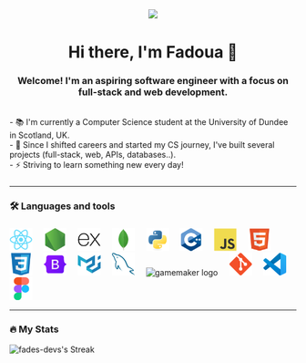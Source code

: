 <div align="center">
  <img height="150" src="https://media0.giphy.com/media/v1.Y2lkPTc5MGI3NjExeTV0NmhiamVndmJwdWZxNTF6NWh2NG11cWQxOTVta2trYTJ2Yzh1ayZlcD12MV9pbnRlcm5hbF9naWZfYnlfaWQmY3Q9cw/p28JyC1xJ70KKO83j4/giphy.gif"  />
</div>

###

<h1 align="center">Hi there, I'm Fadoua 👋</h1>

###

<h3 align="center">Welcome! I'm an aspiring software engineer with a focus on full-stack and web development.</h3>
<p align="left">
  <br>- 📚 I'm currently a Computer Science student at the University of Dundee in Scotland, UK.
  <br>- 🔭 Since I shifted careers and started my CS journey, I've built several projects (full-stack, web, APIs, databases..).
  <br>- ⚡ Striving to learn something new every day!
</p>

###

<hr></hr>

<h3 align="left">🛠 Languages and tools</h3>

###

<div align="left">

  <img src="https://github.com/devicons/devicon/blob/v2.17.0/icons/react/react-original.svg" height="40" alt="react logo"  />
  <img width="12" />
  <img src="https://github.com/devicons/devicon/blob/v2.17.0/icons/nodejs/nodejs-original.svg" height="40" alt="nodejs logo"  />
  <img width="12" />
  <img src="https://github.com/devicons/devicon/blob/v2.17.0/icons/express/express-original.svg" height="40" alt="express logo"  />
  <img width="12" />
  <img src="https://github.com/devicons/devicon/blob/v2.17.0/icons/mongodb/mongodb-original.svg" height="40" alt="mongodb logo"  />
  <img width="12" />
  <img src="https://github.com/devicons/devicon/blob/v2.17.0/icons/python/python-original.svg" height="40" alt="python logo"  />
  <img width="12" />
  <img src="https://github.com/devicons/devicon/blob/v2.17.0/icons/cplusplus/cplusplus-original.svg" height="40" alt="cplusplus logo"  />
  <img width="12" />
  <img src="https://github.com/devicons/devicon/blob/v2.17.0/icons/javascript/javascript-original.svg" height="40" alt="javascript logo"  />
  <img width="12" />
  <img src="https://github.com/devicons/devicon/blob/v2.17.0/icons/html5/html5-original.svg" height="40" alt="html logo"  />
  <img width="12" />
  <img src="https://github.com/devicons/devicon/blob/v2.17.0/icons/css3/css3-original.svg" height="40" alt="css logo"  />
  <img width="12" />
  <img src="https://github.com/devicons/devicon/blob/v2.17.0/icons/bootstrap/bootstrap-original.svg" height="40" alt="bootstrap logo"  />
  <img width="12" />
  <img src="https://github.com/devicons/devicon/blob/v2.17.0/icons/materialui/materialui-original.svg" height="40" alt="material logo"  />
  <img width="12" />
  <img src="https://github.com/devicons/devicon/blob/v2.17.0/icons/mysql/mysql-original.svg" height="40" alt="mysql logo"  />
  <img width="12" />
  <img src="https://git.mibew.org/Mibew/simple-icons/raw/commit/d0b116b70e68d2f22fca0b8d0913b756912de7be/icons/gamemaker.svg" height="40" alt="gamemaker logo"  />
  <img width="12" />
  <img src="https://github.com/devicons/devicon/blob/v2.17.0/icons/git/git-original.svg" height="40" alt="git logo"  />
  <img width="12" />
  <img src="https://github.com/devicons/devicon/blob/v2.17.0/icons/vscode/vscode-original.svg" height="40" alt="vscode logo"  />
  <img width="12" />
  <img src="https://github.com/devicons/devicon/blob/v2.17.0/icons/figma/figma-original.svg" height="40" alt="figma logo"  />
  <img width="12" />
</div>

<hr></hr>

###

<h3 align="left">🔥   My Stats</h3>

![fades-devs's Streak](https://github-readme-streak-stats.herokuapp.com/?user=fades-devs&theme=default&hide_border=true)
